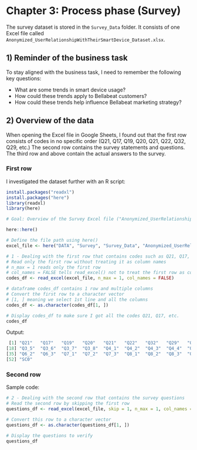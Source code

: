 # Chapter 3: Process phase (Survey)

The survey dataset is stored in the `Survey_Data` folder.
It consists of one Excel file called `Anonymized_UserRelationshipWithTheirSmartDevice_Dataset.xlsx`.

## 1) Reminder of the business task

To stay aligned with the business task, I need to remember the following key questions:
   
- What are some trends in smart device usage?
- How could these trends apply to Bellabeat customers?
- How could these trends help influence Bellabeat marketing strategy?

## 2) Overview of the data

When opening the Excel file in Google Sheets, I found out that the first row consists of codes in no specific order (Q21, Q17, Q19, Q20, Q21, Q22, Q32, Q29, etc.) The second row contains the survey statements and questions.
The third row and above contain the actual answers to the survey. 

### First row
I investigated the dataset further with an R script:

```r
install.packages("readxl")
install.packages("here")
library(readxl)
library(here)

# Goal: Overview of the Survey Excel file ("Anonymized_UserRelationshipWithTheirSmartDevice_Dataset.xlsx")

here::here()

# Define the file path using here()
excel_file <- here("DATA", "Survey", "Survey_Data", "Anonymized_UserRelationshipWithTheirSmartDevice_Dataset.xlsx") 

# 1 - Dealing with the first row that contains codes such as Q21, Q17, etc.
# Read only the first row without treating it as column names
# n_max = 1 reads only the first row
# col_names = FALSE tells read_excel() not to treat the first row as column names
codes_df <- read_excel(excel_file, n_max = 1, col_names = FALSE) 

# dataframe codes_df contains 1 row and multiple columns
# Convert the first row to a character vector
# [1, ] meaning we select 1st line and all the columns
codes_df <- as.character(codes_df[1, ])   

# Display codes_df to make sure I got all the codes Q21, Q17, etc.
codes_df

```

Output:
``` r
 [1] "Q21"   "Q17"   "Q19"   "Q20"   "Q21"   "Q22"   "Q32"   "Q29"   "Q30"   "Q2023" "Q2025" "Q16"   "Q2"    "Q3_1"  "Q3_2"  "Q3_3"  "Q3_4" 
[18] "Q3_5"  "Q3_6"  "Q3_7"  "Q3_8"  "Q4_1"  "Q4_2"  "Q4_3"  "Q4_4"  "Q4_5"  "Q4_6"  "Q4_7"  "Q4_8"  "Q5_1"  "Q5_2"  "Q5_3"  "Q5_4"  "Q6_1" 
[35] "Q6_2"  "Q6_3"  "Q7_1"  "Q7_2"  "Q7_3"  "Q8_1"  "Q8_2"  "Q8_3"  "Q9_1"  "Q9_2"  "Q9_3"  "Q10_1" "Q10_2" "Q10_3" "Q11"   "Q12"   "Q19"  
[52] "SC0"
```

### Second row

Sample code:

```r
# 2 - Dealing with the second row that contains the survey questions
# Read the second row by skipping the first row
questions_df <- read_excel(excel_file, skip = 1, n_max = 1, col_names = FALSE)

# Convert this row to a character vector
questions_df <- as.character(questions_df[1, ])

# Display the questions to verify
questions_df
```                                                                                                                                                               
